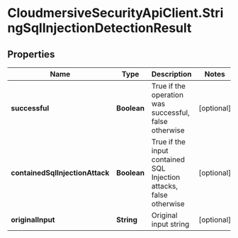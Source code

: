 # CloudmersiveSecurityApiClient.StringSqlInjectionDetectionResult

## Properties
Name | Type | Description | Notes
------------ | ------------- | ------------- | -------------
**successful** | **Boolean** | True if the operation was successful, false otherwise | [optional] 
**containedSqlInjectionAttack** | **Boolean** | True if the input contained SQL Injection attacks, false otherwise | [optional] 
**originalInput** | **String** | Original input string | [optional] 


